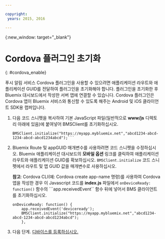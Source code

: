 ```yaml
---

copyright:
 years: 2015, 2016

---
```


{:new_window: target="_blank"}

# Cordova 플러그인 초기화
{: #cordova_enable}

푸시 알림 서비스 Cordova 플러그인을 사용할 수 있으려면 애플리케이션 라우트와 애플리케이션 GUID를 전달하여
플러그인을 초기화해야 합니다. 플러그인을 초기화한 후 Bluemix 대시보드에서 작성한 서버 앱에 연결할 수 있습니다. Cordova 플러그인은 Cordova 앱이 Bluemix 서비스와 통신할 수 있도록 해주는 Android 및 iOS 클라이언트 SDK용 랩퍼입니다. 

1. 다음 코드 스니펫을 복사하여 기본 JavaScript 파일(일반적으로 **www/js** 디렉토리 아래에 있음)에 붙여넣어 BMSClient를 초기화하십시오. 

	```
	BMSClient.initialize("https://myapp.mybluemix.net","abcd1234-abcd-1234-abcd-abcd1234abcd");```
1. Bluemix Route 및 appGUID 매개변수를 사용하려면 코드 스니펫을 수정하십시오. Bluemix 애플리케이션 대시보드의 **모바일 옵션** 링크를 클릭하여 애플리케이션 라우트와 애플리케이션 GUID를 확보하십시오. ```BMSClient.initialize``` 코드 스니펫에서 라우트 및 앱 GUID 값을 매개변수로 사용하십시오. 


	**참고**: Cordova CLI(예: Cordova create app-name 명령)를 사용하여 Cordova 앱을 작성한 경우 이 Javascript 코드를 **index.js** 파일에서 ```onDeviceReady: function()``` 함수의 ```app.receivedEvent`` 함수 뒤에 넣어서 BMS 클라이언트를 초기화하십시오. 

	```
	onDeviceReady: function() {
	    app.receivedEvent('deviceready');
	    BMSClient.initialize("https://myapp.mybluemix.net","abcd1234-abcd-1234-abcd-abcd1234abcd");
	    },
	```
1. 다음 단계. [디바이스를 등록하십시오.](t_cordova_register.html) 
